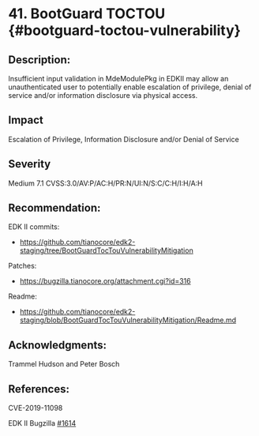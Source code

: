 <!--- @file
  EDK II Security Advisory
  Copyright (c) 2019, Intel Corporation. All rights reserved.<BR>

  Redistribution and use in source (original document form) and 'compiled'
  forms (converted to PDF, epub, HTML and other formats) with or without
  modification, are permitted provided that the following conditions are met:

  1) Redistributions of source code (original document form) must retain the
     above copyright notice, this list of conditions and the following
     disclaimer as the first lines of this file unmodified.

  2) Redistributions in compiled form (transformed to other DTDs, converted to
     PDF, epub, HTML and other formats) must reproduce the above copyright
     notice, this list of conditions and the following disclaimer in the
     documentation and/or other materials provided with the distribution.

  THIS DOCUMENTATION IS PROVIDED BY TIANOCORE PROJECT "AS IS" AND ANY EXPRESS OR
  IMPLIED WARRANTIES, INCLUDING, BUT NOT LIMITED TO, THE IMPLIED WARRANTIES OF
  MERCHANTABILITY AND FITNESS FOR A PARTICULAR PURPOSE ARE DISCLAIMED. IN NO
  EVENT SHALL TIANOCORE PROJECT  BE LIABLE FOR ANY DIRECT, INDIRECT, INCIDENTAL,
  SPECIAL, EXEMPLARY, OR CONSEQUENTIAL DAMAGES (INCLUDING, BUT NOT LIMITED TO,
  PROCUREMENT OF SUBSTITUTE GOODS OR SERVICES; LOSS OF USE, DATA, OR PROFITS;
  OR BUSINESS INTERRUPTION) HOWEVER CAUSED AND ON ANY THEORY OF LIABILITY,
  WHETHER IN CONTRACT, STRICT LIABILITY, OR TORT (INCLUDING NEGLIGENCE OR
  OTHERWISE) ARISING IN ANY WAY OUT OF THE USE OF THIS DOCUMENTATION, EVEN IF
  ADVISED OF THE POSSIBILITY OF SUCH DAMAGE.

-->

# 41. BootGuard TOCTOU {#bootguard-toctou-vulnerability}

## Description:

Insufficient input validation in MdeModulePkg in EDKII may allow an unauthenticated user to potentially enable escalation of
privilege, denial of service and/or information disclosure via physical access. 

## Impact

Escalation of Privilege, Information Disclosure and/or Denial of Service

## Severity
Medium 7.1 CVSS:3.0/AV:P/AC:H/PR:N/UI:N/S:C/C:H/I:H/A:H
## Recommendation:

EDK II commits:

- https://github.com/tianocore/edk2-staging/tree/BootGuardTocTouVulnerabilityMitigation

Patches:

- https://bugzilla.tianocore.org/attachment.cgi?id=316

Readme:

- https://github.com/tianocore/edk2-staging/blob/BootGuardTocTouVulnerabilityMitigation/Readme.md

## Acknowledgments:

Trammel Hudson and Peter Bosch


## References:
CVE-2019-11098

EDK II Bugzilla [#1614](https://bugzilla.tianocore.org/show_bug.cgi?id=1614)